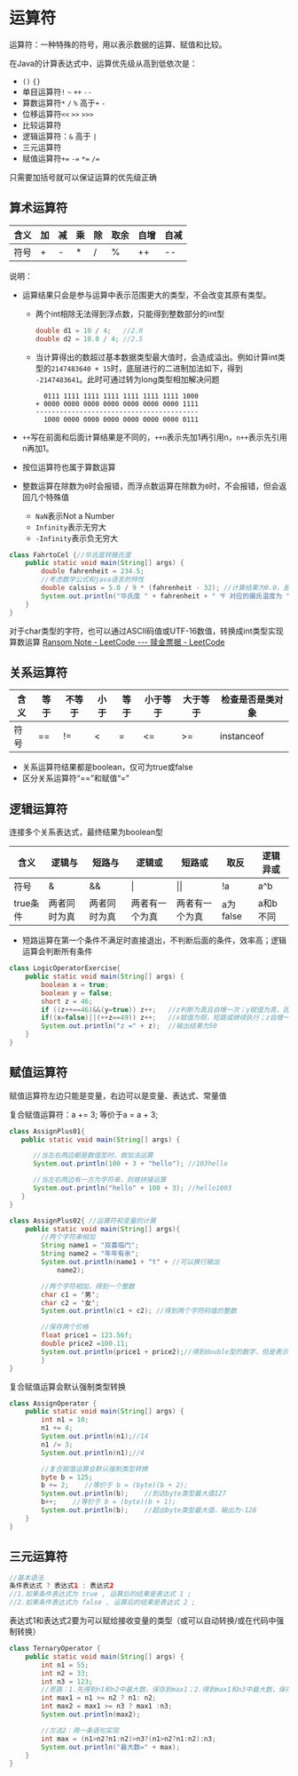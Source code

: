 # 运算符

运算符：一种特殊的符号，用以表示数据的运算、赋值和比较。

在Java的计算表达式中，运算优先级从高到低依次是：

- `()` `{}`
- 单目运算符`!` `~` `++` `--`
- 算数运算符`*` `/` `%` 高于`+` `-`
- 位移运算符`<<` `>>` `>>>`
- 比较运算符
- 逻辑运算符：`&` 高于 `|`
- 三元运算符
- 赋值运算符`+=` `-=` `*=` `/=`

只需要加括号就可以保证运算的优先级正确

## 算术运算符

| 含义 | 加   | 减   | 乘   | 除   | 取余 | 自增 | 自减 |
| ---- | ---- | ---- | ---- | ---- | ---- | ---- | ---- |
| 符号 | +    | -    | *    | /    | %    | ++   | --   |

说明：

* 运算结果只会是参与运算中表示范围更大的类型，不会改变其原有类型。

  * 两个int相除无法得到浮点数，只能得到整数部分的int型

    ```java
    double d1 = 10 / 4;   //2.0
    double d2 = 10.0 / 4; //2.5
    ```

  * 当计算得出的数超过基本数据类型最大值时，会造成溢出。例如计算int类型的`2147483640 + 15`时，底层进行的二进制加法如下，得到 `-2147483641`。此时可通过转为long类型相加解决问题

    ```
      0111 1111 1111 1111 1111 1111 1111 1000
    + 0000 0000 0000 0000 0000 0000 0000 1111
    -----------------------------------------
      1000 0000 0000 0000 0000 0000 0000 0111
    ```

* `++`写在前面和后面计算结果是不同的，`++n`表示先加1再引用n，`n++`表示先引用n再加1。
* 按位运算符也属于算数运算

* 整数运算在除数为`0`时会报错，而浮点数运算在除数为`0`时，不会报错，但会返回几个特殊值
  - `NaN`表示Not a Number
  - `Infinity`表示无穷大
  - `-Infinity`表示负无穷大



```java
class FahrtoCel {//华氏度转摄氏度
	public static void main(String[] args) {
		double fahrenheit = 234.5;
		//考虑数学公式和java语言的特性
		double calsius = 5.0 / 9 * (fahrenheit - 32); //计算结果为0.0，是因为前两个数都是int，需转换为double型
		System.out.println("华氏度 " + fahrenheit + " ℉ 对应的摄氏温度为 " + calsius +  " ℃");
	}
}

```

对于char类型的字符，也可以通过ASCII码值或UTF-16数值，转换成int类型实现算数运算 [Ransom Note - LeetCode --- 赎金票据 - LeetCode](https://leetcode.com/problems/ransom-note/solutions/1671552/1ms-100-easy-explanation-java-solution/?envType=study-plan-v2&envId=top-interview-150)

## 关系运算符

| 含义 | 等于 | 不等于 | 小于 | 等于 | 小于等于 | 大于等于 | 检查是否是类对象 |
| ---- | ---- | ------ | ---- | ---- | -------- | -------- | ---------------- |
| 符号 | ==   | !=     | <    | =    | <=       | >=       | instanceof       |

* 关系运算符结果都是boolean，仅可为true或false
* 区分关系运算符“==”和赋值“=”



## 逻辑运算符

连接多个关系表达式，最终结果为boolean型

| 含义     | 逻辑与       | 短路与       | 逻辑或         | 短路或         | 取反     | 逻辑异或 |
| -------- | ------------ | ------------ | -------------- | -------------- | -------- | -------- |
| 符号     | &            | &&           | \|             | \|\|           | !a       | a^b      |
| true条件 | 两者同时为真 | 两者同时为真 | 两者有一个为真 | 两者有一个为真 | a为false | a和b不同 |

* 短路运算在第一个条件不满足时直接退出，不判断后面的条件，效率高；逻辑运算会判断所有条件

```java
class LogicOperatorExercise{
	public static void main(String[] args) {
        boolean x = true;
        boolean y = false;
        short z = 46;
        if ((z++==46)&&(y=true)) z++;	//z判断为真且自增一次；y赋值为真，因此if成立，z变为48
        if((x=false)||(++z==49)) z++;	//x赋值为假，短路或继续执行；z自增一次，if成立，z变为50
        System.out.println("z =" + z);	//输出结果为50
	}
}
```



## 赋值运算符

赋值运算符左边只能是变量，右边可以是变量、表达式、常量值

复合赋值运算符：a += 3; 等价于a = a + 3;

```java
class AssignPlus01{
   public static void main(String[] args) {

      //当左右两边都是数值型时，做加法运算
      System.out.println(100 + 3 + "hello"); //103hello

      //当左右两边有一方为字符串，则做拼接运算
      System.out.println("hello" + 100 + 3); //hello1003
   }
}

class AssignPlus02{ //运算符和变量的计算
	public static void main(String[] args){
		//两个字符串相加
		String name1 = "双喜临门";
		String name2 = "年年有余";
		System.out.println(name1 + "t" + //可以换行输出
			name2);

		//两个字符相加，得到一个整数
		char c1 = '男';
		char c2 = '女';
		System.out.println(c1 + c2); //得到两个字符码值的整数

		//保存两个价格
		float price1 = 123.56f;
		double price2 =100.11;
		System.out.println(price1 + price2);//得到double型的数字，但是表示为带有尾数的近似值
		}
}
```

复合赋值运算会默认强制类型转换

```java
class AssignOperator {
	public static void main(String[] args) {
		int n1 = 10;
		n1 += 4;
		System.out.println(n1);//14
		n1 /= 3;
		System.out.println(n1);//4	

		//复合赋值运算会默认强制类型转换
		byte b = 125;
		b += 2;    //等价于 b = (byte)(b + 2);
		System.out.println(b);    //到达byte类型最大值127
		b++;    //等价于 b = (byte)(b + 1);
		System.out.println(b);    //超出byte类型最大值，输出为-128
	}
}
```



## 三元运算符

```java
//基本语法
条件表达式 ? 表达式1 : 表达式2
//1.如果条件表达式为 true , 运算后的结果是表达式 1 ;
//2.如果条件表达式为 false , 运算后的结果是表达式 2 ;
```

表达式1和表达式2要为可以赋给接收变量的类型（或可以自动转换/或在代码中强制转换）

```java
class TernaryOperator {
	public static void main(String[] args) {
		int n1 = 55;
		int n2 = 33;
		int n3 = 123;
		//思路：1.先得到n1和n2中最大数，保存到max1；2.得到max1和n3中最大数，保存到max2
		int max1 = n1 >= n2 ? n1: n2;
		int max2 = max1 >= n3 ? max1 :n3;
		System.out.println(max2);

		//方法2：用一条语句实现
		int max = (n1>n2?n1:n2)>n3?(n1>n2?n1:n2):n3;
		System.out.println("最大数=" + max);
	}
}
```

